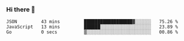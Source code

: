 ### Hi there 👋

<!--
**KLXLjun/KLXLjun** is a ✨ _special_ ✨ repository because its `README.md` (this file) appears on your GitHub profile.

Here are some ideas to get you started:

- 🔭 I’m currently working on ...
- 🌱 I’m currently learning ...
- 👯 I’m looking to collaborate on ...
- 🤔 I’m looking for help with ...
- 💬 Ask me about ...
- 📫 How to reach me: ...
- 😄 Pronouns: ...
- ⚡ Fun fact: ...
-->

<!--START_SECTION:waka-->
```text
JSON         43 mins         ██████████████████▓░░░░░░   75.26 % 
JavaScript   13 mins         ██████░░░░░░░░░░░░░░░░░░░   23.89 % 
Go           0 secs          ▒░░░░░░░░░░░░░░░░░░░░░░░░   00.86 % 
```
<!--END_SECTION:waka-->
